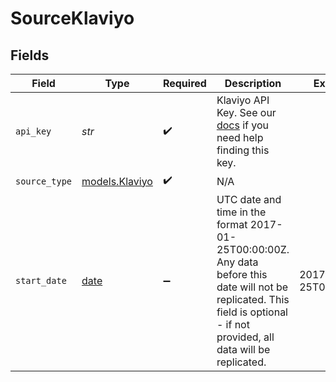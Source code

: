 # SourceKlaviyo


## Fields

| Field                                                                                                                                                                          | Type                                                                                                                                                                           | Required                                                                                                                                                                       | Description                                                                                                                                                                    | Example                                                                                                                                                                        |
| ------------------------------------------------------------------------------------------------------------------------------------------------------------------------------ | ------------------------------------------------------------------------------------------------------------------------------------------------------------------------------ | ------------------------------------------------------------------------------------------------------------------------------------------------------------------------------ | ------------------------------------------------------------------------------------------------------------------------------------------------------------------------------ | ------------------------------------------------------------------------------------------------------------------------------------------------------------------------------ |
| `api_key`                                                                                                                                                                      | *str*                                                                                                                                                                          | :heavy_check_mark:                                                                                                                                                             | Klaviyo API Key. See our <a href="https://docs.airbyte.com/integrations/sources/klaviyo">docs</a> if you need help finding this key.                                           |                                                                                                                                                                                |
| `source_type`                                                                                                                                                                  | [models.Klaviyo](../models/klaviyo.md)                                                                                                                                         | :heavy_check_mark:                                                                                                                                                             | N/A                                                                                                                                                                            |                                                                                                                                                                                |
| `start_date`                                                                                                                                                                   | [date](https://docs.python.org/3/library/datetime.html#date-objects)                                                                                                           | :heavy_minus_sign:                                                                                                                                                             | UTC date and time in the format 2017-01-25T00:00:00Z. Any data before this date will not be replicated. This field is optional - if not provided, all data will be replicated. | 2017-01-25T00:00:00Z                                                                                                                                                           |